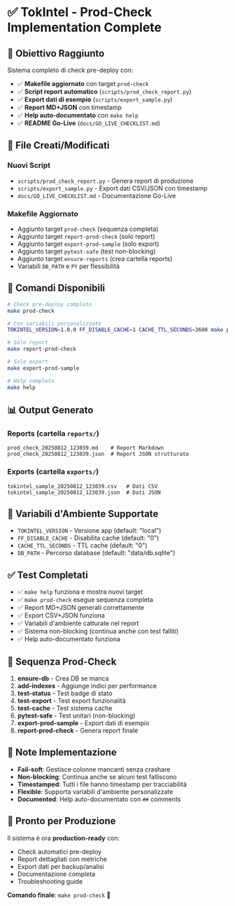 # ✅ TokIntel - Prod-Check Implementation Complete

## 🎯 Obiettivo Raggiunto

Sistema completo di check pre-deploy con:
- ✅ **Makefile aggiornato** con target `prod-check`
- ✅ **Script report automatico** (`scripts/prod_check_report.py`)
- ✅ **Export dati di esempio** (`scripts/export_sample.py`)
- ✅ **Report MD+JSON** con timestamp
- ✅ **Help auto-documentato** con `make help`
- ✅ **README Go-Live** (`docs/GO_LIVE_CHECKLIST.md`)

## 📁 File Creati/Modificati

### Nuovi Script
- `scripts/prod_check_report.py` - Genera report di produzione
- `scripts/export_sample.py` - Export dati CSV/JSON con timestamp
- `docs/GO_LIVE_CHECKLIST.md` - Documentazione Go-Live

### Makefile Aggiornato
- Aggiunto target `prod-check` (sequenza completa)
- Aggiunto target `report-prod-check` (solo report)
- Aggiunto target `export-prod-sample` (solo export)
- Aggiunto target `pytest-safe` (test non-blocking)
- Aggiunto target `ensure-reports` (crea cartella reports)
- Variabili `DB_PATH` e `PY` per flessibilità

## 🚀 Comandi Disponibili

```bash
# Check pre-deploy completo
make prod-check

# Con variabili personalizzate
TOKINTEL_VERSION=1.0.0 FF_DISABLE_CACHE=1 CACHE_TTL_SECONDS=3600 make prod-check

# Solo report
make report-prod-check

# Solo export
make export-prod-sample

# Help completo
make help
```

## 📊 Output Generato

### Reports (cartella `reports/`)
```
prod_check_20250812_123039.md    # Report Markdown
prod_check_20250812_123039.json  # Report JSON strutturato
```

### Exports (cartella `exports/`)
```
tokintel_sample_20250812_123039.csv   # Dati CSV
tokintel_sample_20250812_123039.json  # Dati JSON
```

## 🔧 Variabili d'Ambiente Supportate

- `TOKINTEL_VERSION` - Versione app (default: "local")
- `FF_DISABLE_CACHE` - Disabilita cache (default: "0")
- `CACHE_TTL_SECONDS` - TTL cache (default: "0")
- `DB_PATH` - Percorso database (default: "data/db.sqlite")

## ✅ Test Completati

- ✅ `make help` funziona e mostra nuovi target
- ✅ `make prod-check` esegue sequenza completa
- ✅ Report MD+JSON generati correttamente
- ✅ Export CSV+JSON funziona
- ✅ Variabili d'ambiente catturate nel report
- ✅ Sistema non-blocking (continua anche con test falliti)
- ✅ Help auto-documentato funziona

## 🎯 Sequenza Prod-Check

1. **ensure-db** - Crea DB se manca
2. **add-indexes** - Aggiunge indici per performance
3. **test-status** - Test badge di stato
4. **test-export** - Test export funzionalità
5. **test-cache** - Test sistema cache
6. **pytest-safe** - Test unitari (non-blocking)
7. **export-prod-sample** - Export dati di esempio
8. **report-prod-check** - Genera report finale

## 📝 Note Implementazione

- **Fail-soft**: Gestisce colonne mancanti senza crashare
- **Non-blocking**: Continua anche se alcuni test falliscono
- **Timestamped**: Tutti i file hanno timestamp per tracciabilità
- **Flexible**: Supporta variabili d'ambiente personalizzate
- **Documented**: Help auto-documentato con `##` comments

## 🚀 Pronto per Produzione

Il sistema è ora **production-ready** con:
- Check automatici pre-deploy
- Report dettagliati con metriche
- Export dati per backup/analisi
- Documentazione completa
- Troubleshooting guide

**Comando finale**: `make prod-check` 🎯

